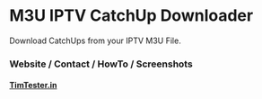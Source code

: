# M3U IPTV CatchUp Downloader


Download CatchUps from your IPTV M3U File.


### Website / Contact / HowTo / Screenshots
  #### [TimTester.in](https://timtester.in/programs/m3u-iptv-catchup-downloader/)


